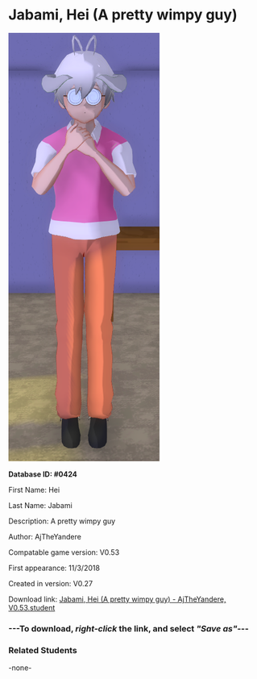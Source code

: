 # Jabami, Hei (A pretty wimpy guy)

<img src="../../Files/Images/Jabami, Hei (A pretty wimpy guy).png" title="Jabami, Hei (A pretty wimpy guy) - AjTheYandere, V0.53">

**Database ID: #0424**

First Name: Hei

Last Name: Jabami

Description: A pretty wimpy guy

Author: AjTheYandere

Compatable game version: V0.53

First appearance: 11/3/2018

Created in version: V0.27

Download link: <a href="https://raw.githubusercontent.com/Arbiter1223/Daigaku-Gurashi-Custom-Students/master/Files/Student%20Files/Jabami%2C%20Hei%20(A%20pretty%20wimpy%20guy)%20-%20AjTheYandere%2C%20V0.53.student">Jabami, Hei (A pretty wimpy guy) - AjTheYandere, V0.53.student</a>

### ---**To download, _right-click_ the link, and select _"Save as"_**---

### Related Students

-none-
